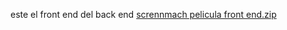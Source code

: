 este el front end del back end [scrennmach pelicula front end.zip](https://github.com/user-attachments/files/18282862/scrennmach.pelicula.front.end.zip)
